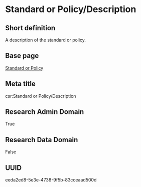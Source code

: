 # Standard or Policy/Description
## Short definition
A description of the standard or policy.
## Base page
[Standard or Policy](https://github.com/EuroCRIS/CASRAI-Dictionairies/blob/main/Objects/Standard%20or%20Policy.md)
## Meta title
csr:Standard or Policy/Description
## Research Admin Domain
True
## Research Data Domain
False
## UUID
eeda2ed8-5e3e-4738-9f5b-83cceaad500d
